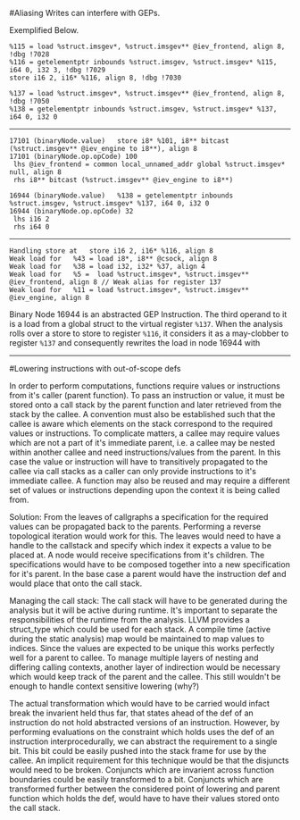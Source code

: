 #Aliasing Writes can interfere with GEPs.

Exemplified Below.

```
%115 = load %struct.imsgev*, %struct.imsgev** @iev_frontend, align 8, !dbg !7028
%116 = getelementptr inbounds %struct.imsgev, %struct.imsgev* %115, i64 0, i32 3, !dbg !7029
store i16 2, i16* %116, align 8, !dbg !7030

%137 = load %struct.imsgev*, %struct.imsgev** @iev_frontend, align 8, !dbg !7050
%138 = getelementptr inbounds %struct.imsgev, %struct.imsgev* %137, i64 0, i32 0
```
---------------------------------------
```
17101 (binaryNode.value)   store i8* %101, i8** bitcast (%struct.imsgev** @iev_engine to i8**), align 8
17101 (binaryNode.op.opCode) 100
 lhs @iev_frontend = common local_unnamed_addr global %struct.imsgev* null, align 8
 rhs i8** bitcast (%struct.imsgev** @iev_engine to i8**)

16944 (binaryNode.value)   %138 = getelementptr inbounds %struct.imsgev, %struct.imsgev* %137, i64 0, i32 0
16944 (binaryNode.op.opCode) 32
 lhs i16 2
 rhs i64 0
```
----------------------------------------
```
Handling store at   store i16 2, i16* %116, align 8
Weak load for   %43 = load i8*, i8** @csock, align 8
Weak load for   %38 = load i32, i32* %37, align 4
Weak load for   %5 =  load %struct.imsgev*, %struct.imsgev** @iev_frontend, align 8 // Weak alias for register 137
Weak load for   %11 = load %struct.imsgev*, %struct.imsgev** @iev_engine, align 8
```

Binary Node 16944 is an abstracted GEP Instruction. The third operand to it is a load from a global struct to the virtual register `%137`. 
When the analysis rolls over a store to store to register `%116`, it considers it as a may-clobber to register `%137` and consequently rewrites the load in node 16944 with 

----------------------------------------
#Lowering instructions with out-of-scope defs

In order to perform computations, functions require values or instructions from it's caller (parent function). 
To pass an instruction or value, it must be stored onto a call stack by the parent function and later retrieved from the stack by the callee. 
A convention must also be established such that the callee is aware which elements on the stack correspond to the required values or instructions.
To complicate matters, a callee may require values which are not a part of it's immediate parent, i.e. a callee may be nested within another callee and need instructions/values
from the parent. In this case the value or instruction will have to transitively propagated to the callee via call stacks as a caller can only provide instructions to it's immediate callee.
A function may also be reused and may require a different set of values or instructions depending upon the context it is being called from.

Solution:
From the leaves of callgraphs a specification for the required values can be propagated back to the parents. Performing a reverse topological iteration would work for this.
The leaves would need to have a handle to the callstack and specify which index it expects a value to be placed at. A node would receive specifications from it's children.
The specifications would have to be composed together into a new specification for it's parent. In the base case a parent would have the instruction def and would place that onto the call stack.

Managing the call stack:
The call stack will have to be generated during the analysis but it will be active during runtime. It's important to separate the responsibilities of the runtime from the analysis.
LLVM provides a struct_type which could be used for each stack. A compile time (active during the static analysis) map would be maintained to map values to indices.
Since the values are expected to be unique this works perfectly well for a parent to callee. To manage multiple layers of nesting and differing calling contexts, another layer of indirection
would be necessary which would keep track of the parent and the callee.
This still wouldn't be enough to handle context sensitive lowering (why?)

The actual transformation which would have to be carried would infact break the invarient held thus far, that states ahead of the def of an instruction do not hold abstracted versions of an instruction.
However, by performing evaluations on the constraint which holds uses the def of an instruction interprocedurally, we can abstract the requirement to a single bit.
This bit could be easily pushed into the stack frame for use by the callee.
An implicit requirement for this technique would be that the disjuncts would need to be broken. Conjuncts which are invarient across function boundaries could be easily transformed to a bit.
Conjuncts which are transformed further between the considered point of lowering and parent function which holds the def, would have to have their values stored onto the call stack.










